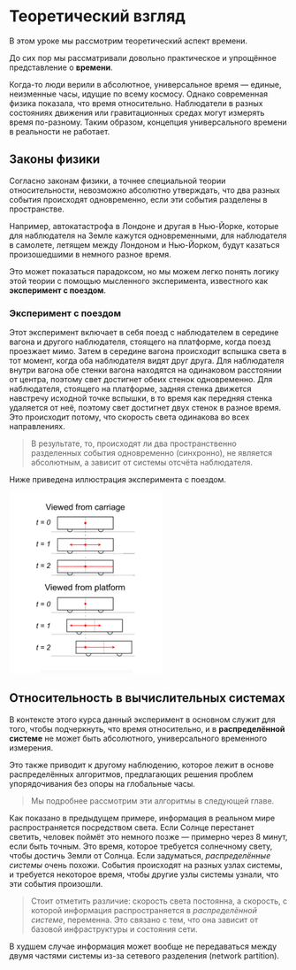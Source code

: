 
# Теоретический взгляд

В этом уроке мы рассмотрим теоретический аспект времени.

До сих пор мы рассматривали довольно практическое и упрощённое представление о **времени**.

Когда-то люди верили в абсолютное, универсальное время — единые, неизменные часы, идущие по всему космосу. Однако современная физика показала, что время относительно. Наблюдатели в разных состояниях движения или гравитационных средах могут измерять время по-разному. Таким образом, концепция универсального времени в реальности не работает.

## Законы физики
Согласно законам физики, а точнее специальной теории относительности, невозможно абсолютно утверждать, что два разных события происходят одновременно, если эти события разделены в пространстве.

Например, автокатастрофа в Лондоне и другая в Нью-Йорке, которые для наблюдателя на Земле кажутся одновременными, для наблюдателя в самолете, летящем между Лондоном и Нью-Йорком, будут казаться произошедшими в немного разное время.

Это может показаться парадоксом, но мы можем легко понять логику этой теории с помощью мысленного эксперимента, известного как **эксперимент с поездом**.

### Эксперимент с поездом
Этот эксперимент включает в себя поезд с наблюдателем в середине вагона и другого наблюдателя, стоящего на платформе, когда поезд проезжает мимо. Затем в середине вагона происходит вспышка света в тот момент, когда оба наблюдателя видят друг друга. Для наблюдателя внутри вагона обе стенки вагона находятся на одинаковом расстоянии от центра, поэтому свет достигнет обеих стенок одновременно. Для наблюдателя, стоящего на платформе, задняя стенка движется навстречу исходной точке вспышки, в то время как передняя стенка удаляется от неё, поэтому свет достигнет двух стенок в разное время. Это происходит потому, что скорость света одинакова во всех направлениях.

> В результате, то, происходят ли два пространственно разделенных события одновременно (синхронно), не является абсолютным, а зависит от системы отсчёта наблюдателя.

Ниже приведена иллюстрация эксперимента с поездом.

![img_7.png](img/img_7.png)

## Относительность в вычислительных системах
В контексте этого курса данный эксперимент в основном служит для того, чтобы подчеркнуть, что время относительно, и в **распределённой системе** не может быть абсолютного, универсального временного измерения.

Это также приводит к другому наблюдению, которое лежит в основе распределённых алгоритмов, предлагающих решения проблем упорядочивания без опоры на глобальные часы.

> Мы подробнее рассмотрим эти алгоритмы в следующей главе.

Как показано в предыдущем примере, информация в реальном мире распространяется посредством света. Если Солнце перестанет светить, человек поймёт это немного позже — примерно через 8 минут, если быть точным. Это время, которое требуется солнечному свету, чтобы достичь Земли от Солнца. Если задуматься, *распределённые системы* очень похожи. События происходят на разных узлах системы, и требуется некоторое время, чтобы другие узлы системы узнали, что эти события произошли.

> Стоит отметить различие: скорость света постоянна, а скорость, с которой информация распространяется в *распределённой системе*, переменна. Это связано с тем, что она зависит от базовой инфраструктуры и состояния сети.

В худшем случае информация может вообще не передаваться между двумя частями системы из-за сетевого разделения (network partition).